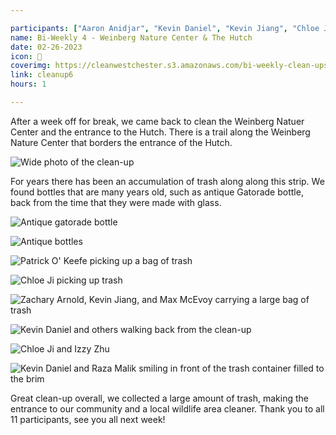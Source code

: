 ```yaml
---

participants: ["Aaron Anidjar", "Kevin Daniel", "Kevin Jiang", "Chloe Ji", "Patrick O' Keefe", "Sophia Wu", "Kelly Deng", "Raza Malik", "Zachary Arnold", "Izzy Zhu", "Max McEvoy"]
name: Bi-Weekly 4 - Weinberg Nature Center & The Hutch
date: 02-26-2023
icon: 🌿
coverimg: https://cleanwestchester.s3.amazonaws.com/bi-weekly-clean-ups/clean-up-6/cw6insta-5.jpg
link: cleanup6
hours: 1

---
```


After a week off for break, we came back to clean the Weinberg Natuer Center and the entrance to the Hutch. There is a trail along the Weinberg Nature Center that borders the entrance of the Hutch. 

![Wide photo of the clean-up](https://cleanwestchester.s3.amazonaws.com/bi-weekly-clean-ups/clean-up-6/cw6insta-7.jpg)

For years there has been an accumulation of trash along along this strip. We found bottles that are many years old, such as antique Gatorade bottle, back from the time that they were made with glass.

![Antique gatorade bottle](https://cleanwestchester.s3.amazonaws.com/bi-weekly-clean-ups/clean-up-6/cw6insta-1-2.jpg)

![Antique bottles](https://cleanwestchester.s3.amazonaws.com/bi-weekly-clean-ups/clean-up-6/cw6insta-1-3.jpg)

![Patrick O' Keefe picking up a bag of trash](https://cleanwestchester.s3.amazonaws.com/bi-weekly-clean-ups/clean-up-6/cw6insta-9.jpg)

![Chloe Ji picking up trash](https://cleanwestchester.s3.amazonaws.com/bi-weekly-clean-ups/clean-up-6/cw6insta-10.jpg)

![Zachary Arnold, Kevin Jiang, and Max McEvoy carrying a large bag of trash](https://cleanwestchester.s3.amazonaws.com/bi-weekly-clean-ups/clean-up-6/cw6insta-12.jpg)

![Kevin Daniel and others walking back from the clean-up](https://cleanwestchester.s3.amazonaws.com/bi-weekly-clean-ups/clean-up-6/cw6insta-11.jpg)

![Chloe Ji and Izzy Zhu](https://cleanwestchester.s3.amazonaws.com/bi-weekly-clean-ups/clean-up-6/cw6insta-13.jpg)

![Kevin Daniel and Raza Malik smiling in front of the trash container filled to the brim](https://cleanwestchester.s3.amazonaws.com/bi-weekly-clean-ups/clean-up-6/cw6insta-14.jpg)


Great clean-up overall, we collected a large amount of trash, making the entrance to our community and a local wildlife area cleaner. Thank you to all 11 participants, see you all next week!